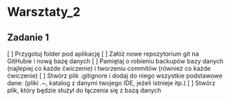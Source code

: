 # Warsztaty_2
## Zadanie 1
[ ] Przygotuj folder pod aplikację
[ ] Załóż nowe repozytorium git na GitHubie i nową bazę danych
[ ] Pamiętaj o robieniu backupów bazy danych (najlepiej co każde ćwiczenie) i tworzeniu commitów (również co każde ćwiczenie)
[ ] Stwórz plik .gitignore i dodaj do niego wszystkie podstawowe dane: (pliki *.*~, katalog z danymi twojego IDE, jeżeli istnieje itp.)
[ ] Stwórz plik, który będzie służył do łączenia się z bazą danych
